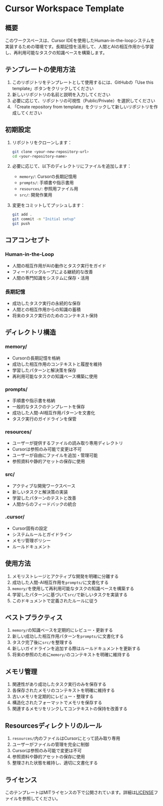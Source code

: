 # Cursor Workspace Template

## 概要
このワークスペースは、Cursor IDEを使用したHuman-in-the-loopシステムを実装するための環境です。長期記憶を活用して、人間とAIの相互作用から学習し、再利用可能なタスクの知識ベースを構築します。

## テンプレートの使用方法

1. このリポジトリをテンプレートとして使用するには、GitHubの「Use this template」ボタンをクリックしてください
2. 新しいリポジトリの名前と説明を入力してください
3. 必要に応じて、リポジトリの可視性（Public/Private）を選択してください
4. 「Create repository from template」をクリックして新しいリポジトリを作成してください

## 初期設定

1. リポジトリをクローンします：
   ```bash
   git clone <your-new-repository-url>
   cd <your-repository-name>
   ```

2. 必要に応じて、以下のディレクトリにファイルを追加します：
   - `memory/`: Cursorの長期記憶用
   - `prompts/`: 手順書や指示書用
   - `resources/`: 参照用ファイル用
   - `src/`: 開発作業用

3. 変更をコミットしてプッシュします：
   ```bash
   git add .
   git commit -m "Initial setup"
   git push
   ```

## コアコンセプト

### Human-in-the-Loop
- 人間の相互作用がAIの動作とタスク実行をガイド
- フィードバックループによる継続的な改善
- 人間の専門知識をシステムに保存・活用

### 長期記憶
- 成功したタスク実行の永続的な保存
- 人間との相互作用からの知識の蓄積
- 将来のタスク実行のためのコンテキスト保持

## ディレクトリ構造

### memory/
- Cursorの長期記憶を格納
- 成功した相互作用のコンテキストと履歴を維持
- 学習したパターンと解決策を保存
- 再利用可能なタスクの知識ベース構築に使用

### prompts/
- 手順書や指示書を格納
- 一般的なタスクのテンプレートを保存
- 成功した人間-AI相互作用パターンを文書化
- タスク実行のガイドラインを保管

### resources/
- ユーザーが提供するファイルの読み取り専用ディレクトリ
- Cursorは参照のみ可能で変更は不可
- ユーザーが自由にファイルを追加・管理可能
- 参照資料や静的アセットの保存に使用

### src/
- アクティブな開発ワークスペース
- 新しいタスクと解決策の実装
- 学習したパターンのテストと改善
- 人間からのフィードバックの統合

### .cursor/
- Cursor固有の設定
- システムルールとガイドライン
- メモリ管理ポリシー
- ルールドキュメント

## 使用方法

1. メモリストレージとアクティブな開発を明確に分離する
2. 成功した人間-AI相互作用を`prompts/`に文書化する
3. `memory/`を使用して再利用可能なタスクの知識ベースを構築する
4. 学習したパターンに基づいて`src/`で新しいタスクを実装する
5. このドキュメントで定義されたルールに従う

## ベストプラクティス

1. `memory/`の知識ベースを定期的にレビュー・更新する
2. 新しい成功した相互作用パターンを`prompts/`に文書化する
3. タスク完了後に`src/`を整理する
4. 新しいガイドラインを追加する際はルールドキュメントを更新する
5. 将来の参照のために`memory/`のコンテキストを明確に維持する

## メモリ管理

1. 関連性があり成功したタスク実行のみを保存する
2. 各保存されたメモリのコンテキストを明確に維持する
3. 古いメモリを定期的にレビュー・整理する
4. 構造化されたフォーマットでメモリを保存する
5. 関連するメモリをリンクしてコンテキストの保持を改善する

## Resourcesディレクトリのルール

1. `resources/`内のファイルはCursorにとって読み取り専用
2. ユーザーがファイルの管理を完全に制御
3. Cursorは参照のみ可能で変更は不可
4. 参照資料や静的アセットの保存に使用
5. 整理された状態を維持し、適切に文書化する

## ライセンス

このテンプレートはMITライセンスの下で公開されています。詳細は[LICENSE](LICENSE)ファイルを参照してください。 